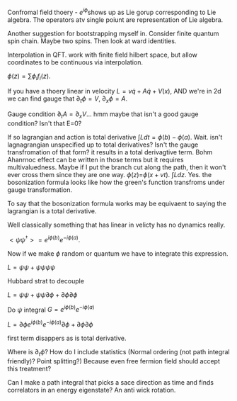 Confromal field thoery - $e^{i\phi}$shows up as Lie gorup corresponding
to Lie algebra. The operators atv single poiunt are representation of
Lie algebra.

Another suggestion for bootstrapping myself in. Consider finite quantum
spin chain. Maybe two spins. Then look at ward identities.

Interpolation in QFT. work with finite field hilbert space, but allow
coordinates to be continuous via interpolation.

$\phi(z)=\sum\phi_{i}f_{i}(z)$.

If you have a thoery linear in velocity $L=v\dot{q}+A\dot{q}+V(x)$, AND
we're in 2d we can find gauge that $\partial_{t}\phi=V$,
$\partial_{x}\phi=A$.

Gauge condition $\partial_{t}A=\partial_{x}V$\... hmm maybe that isn't a
good gauge condition? Isn't that E=0?

If so lagrangian and action is total derivative
$\int Ldt=\phi(b)-\phi(a)$. Wait. isn't lagnagrangian unspecified up to
total derivatives? Isn't the gauge transfromation of that form? it
results in a total derivagtive term. Bohm Ahanrnoc effect can be written
in those terms but it requires multivaluedness. Maybe if I put the
branch cut along the path, then it won't ever cross them since they are
one way. $\phi(z)$=$\phi(x+vt)$. $\int Ldz$. Yes. the bosonization
formula looks like how the green's function transfroms under gauge
transformation.

To say that the bosonization formula works may be equivaent to saying
the lagrangian is a total derivative.

Well classically something that has linear in velicty has no dynamics
really.

$<\psi\psi^{\dagger}>=e^{i\phi(b)}e^{-i\phi(a)}$.

Now if we make $\phi$ random or quantum we have to integrate this
expression.

$L=\psi\psi+\psi\psi\psi\psi$

Hubbard strat to decouple

$L=\psi\psi+\psi\psi\partial\phi+\partial\phi\partial\phi$

Do $\psi$ integral $G=e^{i\phi(b)}e^{-i\phi(a)}$

$L=\partial\phi e^{i\phi(b)}e^{-i\phi(a)}\partial\phi+\partial\phi\partial\phi$

first term disappers as is total derivative.

Where is $\partial_{t}\phi$? How do I include statistics (Normal
ordering (not path integral friendly)? Point splitting?) Because even
free fermion field should accept this treatment?

Can I make a path integral that picks a sace direction as time and finds
correlators in an energy eigenstate? An anti wick rotation.
